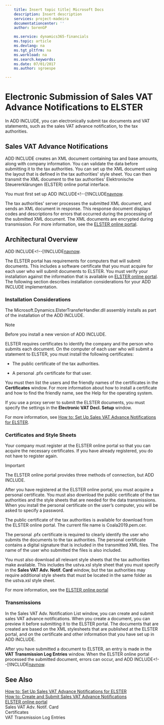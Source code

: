 ```yaml
---
    title: Insert topic title| Microsoft Docs
    description: Insert description
    services: project-madeira
    documentationcenter: ''
    author: SorenGP

    ms.service: dynamics365-financials
    ms.topic: article
    ms.devlang: na
    ms.tgt_pltfrm: na
    ms.workload: na
    ms.search.keywords:
    ms.date: 07/01/2017
    ms.author: sgroespe

---
```

# Electronic Submission of Sales VAT Advance Notifications to ELSTER
In ADD INCLUDE<!--[!INCLUDE[navnow](../../includes/navnow_md.md)]-->, you can electronically submit tax documents and VAT statements, such as the sales VAT advance notification, to the tax authorities.  
  
## Sales VAT Advance Notifications  
 ADD INCLUDE<!--[!INCLUDE[navnow](../../includes/navnow_md.md)]--> creates an XML document containing tax and base amounts, along with company information. You can validate the data before submitting it to the tax authorities. You can set up the XML document using the layout that is defined in the tax authorities' style sheet. You can then transmit the XML document to the tax authorities' Elektronische Steuererklärungen \(ELSTER\) online portal interface.  
  
 You must first set up ADD INCLUDE<!--[!INCLUDE[navnow](../../includes/how-to-create-and-submit-sales-vat-advance-notifications.md).  
  
 The tax authorities' server processes the submitted XML document, and sends an XML document in response. This response document displays codes and descriptions for errors that occurred during the processing of the submitted XML document. The XML documents are encrypted during transmission. For more information, see the [ELSTER online portal](http://go.microsoft.com/fwlink/?LinkId=155998).  
  
## Architectural Overview  
 ADD INCLUDE<!--[!INCLUDE[navnow](../../includes/elster-transmission-overview.md).  
  
 The ELSTER portal has requirements for computers that will submit documents. This includes a software certificate that you must acquire for each user who will submit documents to ELSTER. You must verify your installation against the information that is available on [ELSTER online portal](http://go.microsoft.com/fwlink/?LinkId=155998). The following section describes installation considerations for your ADD INCLUDE<!--[!INCLUDE[navnow](../../includes/navnow_md.md)]--> implementation.  
  
### Installation Considerations  
 The Microsoft.Dynamics.ElsterTransferHandler.dll assembly installs as part of the installation of the ADD INCLUDE<!--[!INCLUDE[nav_windows](../../includes/nav_windows_md.md)]-->.  
  
> [!NOTE]  
>  Before you install a new version of ADD INCLUDE<!--[!INCLUDE[navnow](../../includes/navnow_md.md)]-->.  
  
 ELSTER requires certificates to identify the company and the person who submits each document. On the computer of each user who will submit a statement to ELSTER, you must install the following certificates:  
  
-   The public certificate of the tax authorities.  
  
-   A personal .pfx certificate for that user.  
  
 You must then list the users and the friendly names of the certificates in the **Certificates** window. For more information about how to install a certificate and how to find the friendly name, see the Help for the operating system.  
  
 If you use a proxy server to submit the ELSTER documents, you must specify the settings in the **Electronic VAT Decl. Setup** window.  
  
 For more information, see [How to: Set Up Sales VAT Advance Notifications for ELSTER](../how-to-set-up-sales-vat-advance-notifications-for-elster.md).  
  
### Certificates and Style Sheets  
 Your company must register at the ELSTER online portal so that you can acquire the necessary certificates. If you have already registered, you do not have to register again.  
  
> [!IMPORTANT]  
>  The ELSTER online portal provides three methods of connection, but ADD INCLUDE<!--[!INCLUDE[navnow](../../includes/navnow_md.md)]-->.  
  
 After you have registered at the ELSTER online portal, you must acquire a personal certificate. You must also download the public certificate of the tax authorities and the style sheets that are needed for the data transmissions. When you install the personal certificate on the user’s computer, you will be asked to specify a password.  
  
 The public certificate of the tax authorities is available for download from the ELSTER online portal. The current file name is Coala2019.pem.cer.  
  
 The personal .pfx certificate is required to clearly identify the user who submits the documents to the tax authorities. The personal certificate contains a digital signature that is included in the transmitted XML files. The name of the user who submitted the files is also included.  
  
 You must also download all relevant style sheets that the tax authorities make available. This includes the ustva.xsl style sheet that you must specify in the **Sales VAT Adv. Notif. Card** window, but the tax authorities may require additional style sheets that must be located in the same folder as the ustva.xsl style sheet.  
  
 For more information, see the [ELSTER online portal](http://go.microsoft.com/fwlink/?LinkId=155998)  
  
### Transmissions  
 In the Sales VAT Adv. Notification List window, you can create and submit sales VAT advance notifications. When you create a document, you can preview it before submitting it to the ELSTER portal. The documents that are created are based on the XML stylesheets that are published at the ELSTER portal, and on the certificate and other information that you have set up in ADD INCLUDE<!--[!INCLUDE[navnow](../../includes/navnow_md.md)]-->.  
  
 After you have submitted a document to ELSTER, an entry is made in the **VAT Transmission Log Entries** window. When the ELSTER online portal processed the submitted document, errors can occur, and ADD INCLUDE<!--[!INCLUDE[navnow](../../includes/elster-transmission-overview.md).  
  
## See Also  
 [How to: Set Up Sales VAT Advance Notifications for ELSTER](../how-to-set-up-sales-vat-advance-notifications-for-elster.md)   
 [How to: Create and Submit Sales VAT Advance Notifications](../how-to-create-and-submit-sales-vat-advance-notifications.md)   
 [ELSTER online portal](http://go.microsoft.com/fwlink/?LinkId=155998)   
 Sales VAT Adv. Notif. Card   
 Certificates   
 VAT Transmission Log Entries